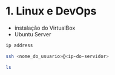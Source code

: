 # 1. Linux e DevOps

- instalação do VirtualBox
- Ubuntu Server

```bash
ip address
```

```bash
ssh <nome_do_usuario>@<ip-do-servidor>
```

```bash
ls
```
